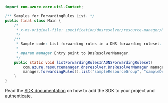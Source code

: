 ```java
import com.azure.core.util.Context;

/** Samples for ForwardingRules List. */
public final class Main {
    /*
     * x-ms-original-file: specification/dnsresolver/resource-manager/Microsoft.Network/preview/2020-04-01-preview/examples/ForwardingRule_List.json
     */
    /**
     * Sample code: List forwarding rules in a DNS forwarding ruleset.
     *
     * @param manager Entry point to DnsResolverManager.
     */
    public static void listForwardingRulesInADNSForwardingRuleset(
        com.azure.resourcemanager.dnsresolver.DnsResolverManager manager) {
        manager.forwardingRules().list("sampleResourceGroup", "sampleDnsForwardingRuleset", null, Context.NONE);
    }
}
```

Read the [SDK documentation](https://github.com/Azure/azure-sdk-for-java/blob/azure-resourcemanager-dnsresolver_1.0.0-beta.1/sdk/dnsresolver/azure-resourcemanager-dnsresolver/README.md) on how to add the SDK to your project and authenticate.
